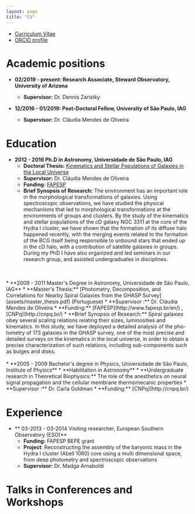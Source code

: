 ```yaml
---
layout: page
title: "CV"
---
```


* [Curriculum Vitae](assets/cebarbosa_cv.pdf)
* [ORCID profile](https://orcid.org/0000-0002-5292-2782)

Academic positions
======

* **02/2019 - present: Research Associate, Steward Observatory, University of Arizona**
    * **Supervisor:** Dr. Dennis Zaristky

* **12/2016 - 01/2019: Post-Doctoral Fellow, University of São Paulo, IAG**

    * **Supervisor:** Dr. Cláudia Mendes de Oliveira


Education
======
* **2012 - 2016 Ph.D in Astronomy, Universidade de São Paulo, IAG**
    * **Doctoral Thesis:** [Kinematics and Stellar Populations of Galaxies in the Local Universe](assets/thesis.pdf) 
    * **Supervisor:** Dr. Cláudia Mendes de Oliveira
    * **Funding:** [FAPESP](http://www.fapesp.br/en/) 
    * **Brief Synopsis of Research:** The environment has an important role in the morphological transformations of galaxies. Using spectroscopic observations, we have studied the physical mechanisms that led to morphological transformations at the environments of groups and clusters. By the study of the kinematics and stellar populations of the cD galaxy NGC 3311 at the core of the Hydra I cluster, we have shown that the formation of its diffuse halo happened recently, with the merging events related to the formation of the BCG itself being responsible to unbound stars that ended up in the cD halo, with a contribution of satellite galaxies in groups. During my PhD I have also organized and led seminars in our research group, and assisted undergraduates in disciplines.
 <br>
 <br>
 * **2009 - 2011 Master's Degree in Astronomy, Universidade de São Paulo, IAG**
    * **Master's Thesis:** [Photometry, Decomposition, and Correlations for Nearby Spiral Galaxies from the GHASP Survey](assets/master_thesis.pdf) (Portuguese)
    * **Supervisor :** Dr. Cláudia Mendes de Oliveira
    * **Funding:** [FAPESP](http://www.fapesp.br/en/) , [CNPq](http://cnpq.br/)
    * **Brief Synopsis of Research:**  Spiral galaxies obey several scaling relations relating their sizes, luminosities and kinematics. In this study, we have deployed a detailed analysis of the pho- tometry of 173 galaxies in the GHASP survey, one of the most precise and detailed surveys on the kinematics in the local universe, in order to obtain a precise characterization of such relations, including sub-components such as bulges and disks.
    <br>
    <br>
 * **2005 - 2009 Bachelor's degree in Physics, Universidade de São Paulo, Institute of Physics**
    * **Habilitation in Astronomy**
    * **Undergraduate research in Theoretical Biophysics:** The role of the anesthetics on neural signal propagation and the cellular membrane thermomecanic properties
    * **Supervisor :** Dr. Carla Goldman
    * **Funding:** [CNPq](http://cnpq.br/)
    

    
Experience
=====
* ** 03-2013 - 03-2014 Visiting researcher, European Southern Observatory (ESO)**
    * **Funding:** FAPESP BEPE grant
    * **Project**: Reconstructing the assembly of the baryonic mass in the Hydra I cluster (Abell 1060) core using a multi dimensional space, from deep photometry and spectroscopic observations
    * **Supervisor:** Dr. Madga Arnaboldi

Talks in Conferences and Workshops
=====
